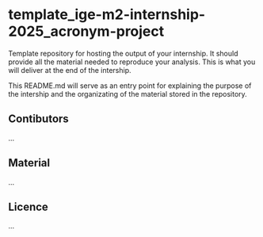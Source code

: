 # template_ige-m2-internship-2025_acronym-project
Template repository for hosting the output of your internship. It should provide all the material needed to reproduce your analysis. This is what you will deliver at the end of the intership. 

This README.md will serve as an entry point for explaining the purpose of the intership and the organizating of the material stored in the repository. 


## Contibutors 
...

## Material
...

## Licence
...
